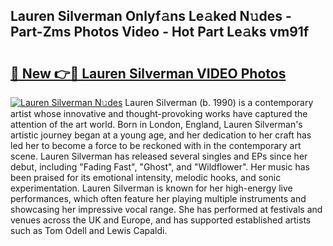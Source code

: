 ## Lauren Silverman Onlyf𝚊ns Le𝚊ked N𝚞des - Part-Zms Photos Video - Hot Part Le𝚊ks vm91f

# <h2><a href="http://ab67576.deff.icu/?id=Lauren+Silverman">🔗 New 👉🔴 Lauren Silverman VIDEO Photos</a></h2>

[![Lauren Silverman N𝚞des](https://i.imgur.com/rIISA9y.gif)](http://ab67576.deff.icu/?id=Lauren+Silverman)
Lauren Silverman (b. 1990) is a contemporary artist whose innovative and thought-provoking works have captured the attention of the art world. Born in London, England, Lauren Silverman's artistic journey began at a young age, and her dedication to her craft has led her to become a force to be reckoned with in the contemporary art scene. Lauren Silverman has released several singles and EPs since her debut, including "Fading Fast", "Ghost", and "Wildflower". Her music has been praised for its emotional intensity, melodic hooks, and sonic experimentation. Lauren Silverman is known for her high-energy live performances, which often feature her playing multiple instruments and showcasing her impressive vocal range. She has performed at festivals and venues across the UK and Europe, and has supported established artists such as Tom Odell and Lewis Capaldi.

